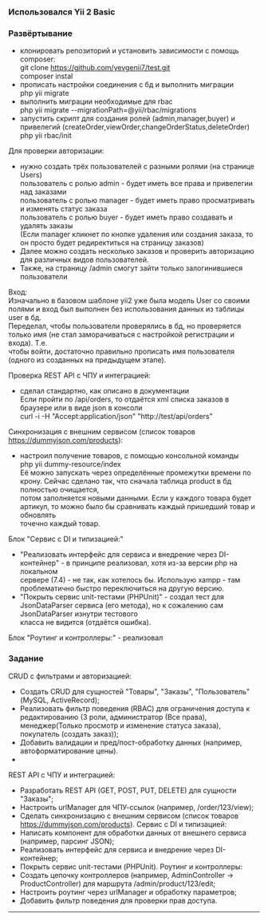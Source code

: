 <h3>Использовался Yii 2 Basic</h3>

### Развёртывание
- клонировать репозиторий и установить зависимости с помощь composer: </br>
git clone https://github.com/yevgenii7/test.git </br>
composer instal</br>
- прописать настройки соединения с бд и выполнить миграции </br>
php yii migrate</br>
- выполнить миграции необходимые для rbac</br>
php yii migrate --migrationPath=@yii/rbac/migrations</br>
- запустить скрипт для создания ролей (admin,manager,buyer) и привелегий (createOrder,viewOrder,changeOrderStatus,deleteOrder)</br>
php yii rbac/init</br>

Для проверки авторизации:
- нужно создать трёх пользователей с разными ролями (на странице Users)</br>
пользователь с ролью admin - будет иметь все права и привелегии над заказами</br>
пользователь с ролью manager - будет иметь право просматривать и изменять статус заказа</br>
пользователь с ролью buyer - будет иметь право создавать и удалять заказы</br>
(Если manager кликнет по кнопке удаления или создания заказа, то он просто будет редиректиться на страницу заказов)</br>
- Далее можно создать несколько заказов и проверить авторизацию для различных видов пользователей.</br>
- Также, на страницу /admin смогут зайти только залогинившиеся пользователи</br>

Вход:</br>
Изначально в базовом шаблоне yii2 уже была модель User со своими полями и вход был выполнен без использования данных из таблицы user в бд.</br>
Переделал, чтобы пользователи проверялись в бд, но проверяется только имя (не стал заморачиваться с настройкой регистрации и входа). Т.е.</br> 
чтобы войти, достаточно правильно прописать имя пользователя (одного из созданных на предыдущем этапе).</br>

Проверка REST API с ЧПУ и интеграцией:
- сделал стандартно, как описано в документации</br>
Если пройти по /api/orders, то отдаётся xml списка заказов в браузере или в виде json в консоли </br>
 curl -i -H "Accept:application/json" "http://test/api/orders"</br>

Синхронизация с внешним сервисом (список товаров https://dummyjson.com/products):
- настроил получение товаров, с помощью консольной команды</br>
 php yii dummy-resource/index</br>
Её можно запускать через определённые промежутки времени по крону. Сейчас сделано так, что сначала таблица product в бд полностью очищается,</br> 
потом заполняется новыми данными. Если у каждого товара будет артикул, то можно было бы сравнивать каждый пришедший товар и обновлять </br>
точечно каждый товар.</br>

Блок "Сервис с DI и типизацией:"</br>
- "Реализовать интерфейс для сервиса и внедрение через DI-контейнер" - в принципе реализовал, хотя из-за версии php на локальном </br>
сервере (7.4) - не так, как хотелось бы. Использую xampp - там проблематично быстро переключиться на другую версию.</br>
- "Покрыть сервис unit-тестами (PHPUnit)" - создал тест для JsonDataParser сервиса (его метода), но к сожалению сам JsonDataParser изнутри тестового </br>
класса не видится (отдаётся ошибка).</br>

Блок "Роутинг и контроллеры:" - реализовал



### Задание 
CRUD с фильтрами и авторизацией:</br>
- Создать CRUD для сущностей "Товары", "Заказы", "Пользователь" (MySQL, ActiveRecord);
- Реализовать фильтр поведения (RBAC) для ограничения доступа к редактированию (3 роли, администратор (Все права), 
менеджер(Только просмотр и изменение статуса заказа), покупатель (создать заказ));
- Добавить валидации и пред/пост-обработку данных (например, автоформатирование цены).
- 
REST API с ЧПУ и интеграцией:
- Разработать REST API (GET, POST, PUT, DELETE) для сущности "Заказы";
- Настроить urlManager для ЧПУ-ссылок (например, /order/123/view);
- Сделать синхронизацию с внешним сервисом (список товаров https://dummyjson.com/products).
Сервис с DI и типизацией:
- Написать компонент для обработки данных от внешнего сервиса (например, парсинг JSON);
- Реализовать интерфейс для сервиса и внедрение через DI-контейнер;
- Покрыть сервис unit-тестами (PHPUnit).
Роутинг и контроллеры:
- Создать цепочку контроллеров (например, AdminController → ProductController) для маршрута /admin/product/123/edit;
- Настроить роутинг через urlManager и обработку параметров;
- Добавить фильтр поведения для проверки прав доступа.

------------
